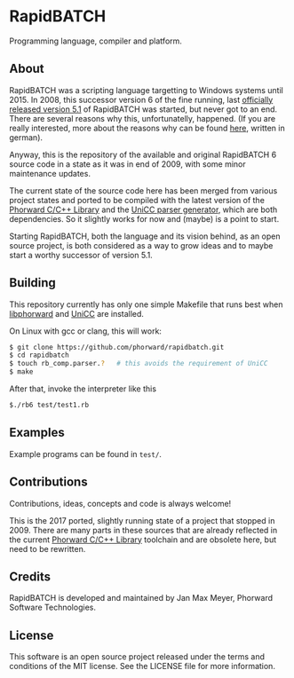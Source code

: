 # RapidBATCH

Programming language, compiler and platform.

## About

RapidBATCH was a scripting language targetting to Windows systems until 2015. In 2008, this successor version 6 of the fine running, last [officially released version 5.1](https://phorward.info/download/MUSEUM/jmksf/rb5/current/) of RapidBATCH was started, but never got to an end. There are several reasons why this, unfortunatelly, happened. (If you are really interested, more about the reasons why can be found [here](https://phorward.info/temp/der_drang_nach_perfektion.pdf),  written in german).

Anyway, this is the repository of the available and original RapidBATCH 6 source code in a state as it was in end of 2009, with some minor maintenance updates.

The current state of the source code here has been merged from various project states and ported to be compiled with the latest version of the [Phorward C/C++ Library](https://github.com/phorward/phorward) and the [UniCC parser generator](https://github.com/phorward/unicc), which are both dependencies. So it slightly works for now and (maybe) is a point to start.

Starting RapidBATCH, both the language and its vision behind, as an open source project, is both considered as a way to grow ideas and to maybe start a worthy successor of version 5.1.

## Building

This repository currently has only one simple Makefile that runs best when [libphorward](https://github.com/phorward/phorward) and [UniCC](https://github.com/phorward/unicc) are installed.

On Linux with gcc or clang, this will work:

```bash
$ git clone https://github.com/phorward/rapidbatch.git
$ cd rapidbatch
$ touch rb_comp.parser.?   # this avoids the requirement of UniCC
$ make
```

After that, invoke the interpreter like this

```bash
$./rb6 test/test1.rb
```

## Examples

Example programs can be found in `test/`.

## Contributions

Contributions, ideas, concepts and code is always welcome!

This is the 2017 ported, slightly running state of a project that stopped in 2009. There are many parts in these sources that are already reflected in the current [Phorward C/C++ Library](https://github.com/phorward/phorward) toolchain and are obsolete here, but need to be rewritten.

## Credits

RapidBATCH is developed and maintained by Jan Max Meyer, Phorward Software Technologies.

## License

This software is an open source project released under the terms and conditions of the MIT license. See the LICENSE file for more information.

